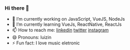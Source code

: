 ### Hi there 👋

- 🔭 I’m currently working on  JavaScript, VueJS, NodeJs
- 🌱 I’m currently learning VueJs, ReactNative, ReactJs
- 📫 How to reach me: [linkedin](https://www.linkedin.com/in/luizpaulogroup/) [twitter](https://twitter.com/luizpaulogroup) [instagram](https://www.instagram.com/luizpaulogroup/)
- 😄 Pronouns: luizin
- ⚡ Fun fact: I love music eletronic
